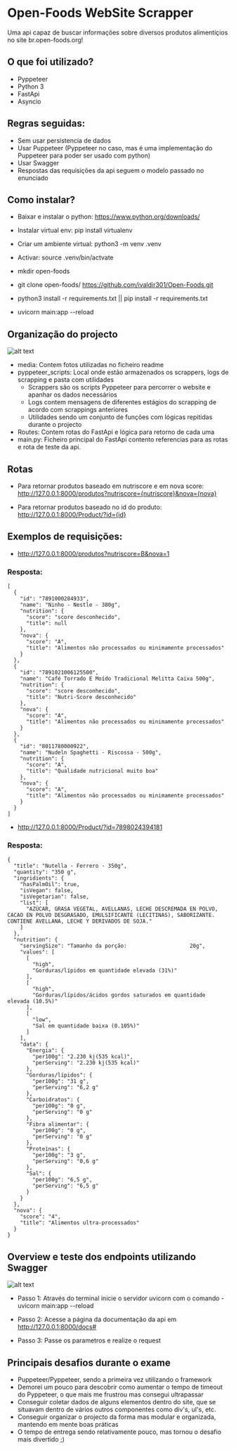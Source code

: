 
# Open-Foods WebSite Scrapper

Uma api capaz de buscar informações sobre diversos produtos alimentíçios no site br.open-foods.org!

## O que foi utilizado?

- Pyppeteer
- Python 3
- FastApi
- Asyncio

## Regras seguidas:

- Sem usar persistencia de dados
- Usar Puppeteer (Pyppeteer no caso, mas é uma implementação do Puppeteer para poder ser usado com python)
- Usar Swagger 
- Respostas das requisições da api seguem o modelo passado no enunciado

## Como instalar?

- Baixar e instalar o python: https://www.python.org/downloads/
- Instalar virtual env: pip install virtualenv
- Criar um ambiente virtual: python3 -m venv .venv
- Activar: source .venv/bin/actvate

- mkdir open-foods
- git clone open-foods/ https://github.com/ivaldir301/Open-Foods.git
- python3 install -r requirements.txt || pip install -r requirements.txt
- uvicorn main:app --reload

## Organização do projecto

![alt text](media/folderStructure.png?raw=true)

- media: Contem fotos utilizadas no ficheiro readme
- pyppeteer_scripts: Local onde estão armazenados os scrappers, logs de scrapping e pasta com utilidades
  - Scrappers são os scripts Pyppeteer para percorrer o website e apanhar os dados necessários
  - Logs contem mensagens de diferentes estágios do scrapping de acordo com scrappings anteriores
  - Utilidades sendo um conjunto de funções com lógicas repitidas durante o projecto
- Routes: Contem rotas do FastApi e lógica para retorno de cada uma
- main.py: Ficheiro príncipal do FastApi contento referencias para as rotas e rota de teste da api.

## Rotas

- Para retornar produtos baseado em nutriscore e em nova score: http://127.0.0.1:8000/produtos?nutriscore={nutriscore}&nova={nova}

- Para retornar produtos baseado no id do produto: http://127.0.0.1:8000/Product/?id={id}

## Exemplos de requisições:

- http://127.0.0.1:8000/produtos?nutriscore=B&nova=1

### Resposta:
```
[
  {
    "id": "7891000284933",
    "name": "Ninho - Nestle - 380g",
    "nutrition": {
      "score": "score desconhecido",
      "title": null
    },
    "nova": {
      "score": "A",
      "title": "Alimentos não processados ou minimamente processados"
    }
  },
  {
    "id": "7891021006125500",
    "name": "Café Torrado E Moído Tradicional Melitta Caixa 500g",
    "nutrition": {
      "score": "score desconhecido",
      "title": "Nutri-Score desconhecido"
    },
    "nova": {
      "score": "A",
      "title": "Alimentos não processados ou minimamente processados"
    }
  },
  {
    "id": "8011780000922",
    "name": "Nudeln Spaghetti - Riscossa - 500g",
    "nutrition": {
      "score": "A",
      "title": "Qualidade nutricional muito boa"
    },
    "nova": {
      "score": "A",
      "title": "Alimentos não processados ou minimamente processados"
    }
  }
]
```


- http://127.0.0.1:8000/Product/?id=7898024394181

### Resposta:
```
{
  "title": "Nutella - Ferrero - 350g",
  "quantity": "350 g",
  "ingridients": {
    "hasPalmOil": true,
    "isVegan": false,
    "isVegetarian": false,
    "list": [
      "AZÚCAR, GRASA VEGETAL, AVELLANAS, LECHE DESCREMADA EN POLVO, CACAO EN POLVO DESGRASADO, EMULSIFICANTE (LECITINAS), SABORIZANTE. CONTIENE AVELLANA, LECHE Y DERIVADOS DE SOJA."
    ]
  },
  "nutrition": {
    "servingSize": "Tamanho da porção:                    20g",
    "values": [
      [
        "high",
        "Gorduras/lípidos em quantidade elevada (31%)"
      ],
      [
        "high",
        "Gorduras/lípidos/ácidos gordos saturados em quantidade elevada (10.5%)"
      ],
      [
        "low",
        "Sal em quantidade baixa (0.105%)"
      ]
    ],
    "data": {
      "Energia": {
        "per100g": "2.230 kj(535 kcal)",
        "perServing": "2.230 kj(535 kcal)"
      },
      "Gorduras/lípidos": {
        "per100g": "31 g",
        "perServing": "6,2 g"
      },
      "Carboidratos": {
        "per100g": "0 g",
        "perServing": "0 g"
      },
      "Fibra alimentar": {
        "per100g": "0 g",
        "perServing": "0 g"
      },
      "Proteínas": {
        "per100g": "3 g",
        "perServing": "0,6 g"
      },
      "Sal": {
        "per100g": "6,5 g",
        "perServing": "6,5 g"
      }
    }
  },
  "nova": {
    "score": "4",
    "title": "Alimentos ultra-processados"
  }
}
```



## Overview e teste dos endpoints utilizando Swagger

![alt text](media/endpoints.png?raw=true)


- Passo 1: Através do terminal inicie o servidor uvicorn com o comando - uvicorn main:app --reload

- Passo 2: Acesse a página da documentação da api em http://127.0.0.1:8000/docs#

- Passo 3: Passe os parametros e realize o request

## Principais desafios durante o exame

- Puppeteer/Pyppeteer, sendo a primeira vez utilizando o framework
- Demorei um pouco para descobrir como aumentar o tempo de timeout do Pyppeteer, o que mais me frustrou mas consegui ultrapassar
- Conseguir coletar dados de alguns elementos dentro do site, que se situavam dentro de vários outros componentes como div's, ul's, etc.
- Conseguir organizar o projecto da forma mas modular e organizada, mantendo em mente boas práticas 
- O tempo de entrega sendo relativamente pouco, mas tornou o desafio mais divertido ;)

